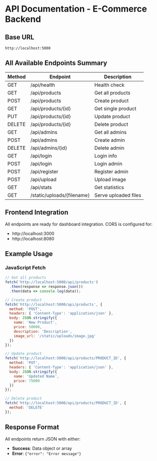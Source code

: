 # API Documentation - E-Commerce Backend

## Base URL
```
http://localhost:5000
```

## All Available Endpoints Summary

| Method | Endpoint | Description |
|--------|----------|-------------|
| GET | /api/health | Health check |
| GET | /api/products | Get all products |
| POST | /api/products | Create product |
| GET | /api/products/{id} | Get single product |
| PUT | /api/products/{id} | Update product |
| DELETE | /api/products/{id} | Delete product |
| GET | /api/admins | Get all admins |
| POST | /api/admins | Create admin |
| DELETE | /api/admins/{id} | Delete admin |
| GET | /api/login | Login info |
| POST | /api/login | Login admin |
| POST | /api/register | Register admin |
| POST | /api/upload | Upload image |
| GET | /api/stats | Get statistics |
| GET | /static/uploads/{filename} | Serve uploaded files |

## Frontend Integration

All endpoints are ready for dashboard integration. CORS is configured for:
- http://localhost:3000
- http://localhost:8080

## Example Usage

### JavaScript Fetch
```javascript
// Get all products
fetch('http://localhost:5000/api/products')
  .then(response => response.json())
  .then(data => console.log(data));

// Create product
fetch('http://localhost:5000/api/products', {
  method: 'POST',
  headers: { 'Content-Type': 'application/json' },
  body: JSON.stringify({
    name: 'New Product',
    price: 50000,
    description: 'Description',
    image_url: '/static/uploads/image.jpg'
  })
});

// Update product
fetch('http://localhost:5000/api/products/PRODUCT_ID', {
  method: 'PUT',
  headers: { 'Content-Type': 'application/json' },
  body: JSON.stringify({
    name: 'Updated Name',
    price: 75000
  })
});

// Delete product
fetch('http://localhost:5000/api/products/PRODUCT_ID', {
  method: 'DELETE'
});
```

## Response Format

All endpoints return JSON with either:
- **Success**: Data object or array
- **Error**: `{"error": "Error message"}`
